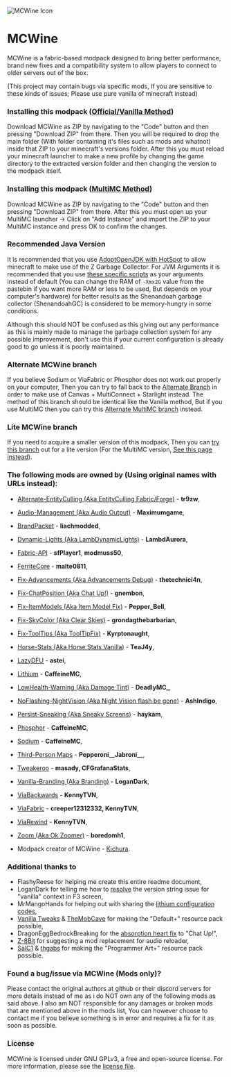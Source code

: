 
![MCWine Icon](https://i.imgur.com/sykJqfG.png)
# MCWine
MCWine is a fabric-based modpack designed to bring better performance, brand new fixes and a compatibility system to allow players to connect to older servers out of the box.

(This project may contain bugs via specific mods, If you are sensitive to these kinds of issues; Please use pure vanilla of minecraft instead)

### Installing this modpack ([Official/Vanilla Method](https://github.com/Kichura/MCWine/tree/Standard))

Download MCWine as ZIP by navigating to the "Code" button and then pressing "Download ZIP" from there. Then you will be required to drop the main folder (With folder containing it's files such as mods and whatnot) inside that ZIP to your minecraft's versions folder. After this you must reload your minecraft launcher to make a new profile by changing the game directory to the extracted version folder and then changing the version to the modpack itself.

### Installing this modpack ([MultiMC Method](https://github.com/Kichura/MCWine/tree/MultiMC-Standard))

Download MCWine as ZIP by navigating to the "Code" button and then pressing "Download ZIP" from there. After this you must open up your MultiMC launcher -> Click on "Add Instance" and import the ZIP to your MultiMC instance and press OK to confirm the changes.

### Recommended Java Version

It is recommended that you use [AdoptOpenJDK with HotSpot](https://adoptopenjdk.net/?variant=openjdk16&jvmVariant=hotspot) to allow minecraft to make use of the Z Garbage Collector. For JVM Arguments it is recommended that you use [these specific scripts](https://pastebin.com/raw/pSVi5zi2) as your arguments instead of default (You can change the RAM of ```-Xmx2G``` value from the pastebin if you want more RAM or less to be used, But depends on your computer's hardware) for better results as the Shenandoah garbage collector (ShenandoahGC) is considered to be memory-hungry in some conditions.

Although this should NOT be confused as this giving out any performance as this is mainly made to manage the garbage collection system for any possible improvement, don't use this if your current configuration is already good to go unless it is poorly maintained.

### Alternate MCWine branch

If you believe Sodium or ViaFabric or Phosphor does not work out properly on your computer, Then you can try to fall back to the [Alternate Branch](https://github.com/Kichura/MCWine/tree/Alternate) in order to make use of Canvas + MultiConnect + Starlight instead. The method of this branch should be identical like the Vanilla method, But if you use MultiMC then you can try this [Alternate MultiMC branch](https://github.com/Kichura/MCWine/tree/MultiMC-Alternate) instead.

### Lite MCWine branch

If you need to acquire a smaller version of this modpack, Then you can [try this branch](https://github.com/Kichura/MCWine/tree/Lite) out for a lite version (For the MultiMC version, [See this page instead](https://github.com/Kichura/MCWine/tree/MultiMC-Lite)).

### The following mods are owned by (Using original names with URLs instead):

- [Alternate-EntityCulling (Aka EntityCulling Fabric/Forge)](https://www.curseforge.com/minecraft/mc-mods/entityculling) - **tr9zw**,
- [Audio-Management (Aka Audio Output)](https://www.curseforge.com/minecraft/mc-mods/audio-output) - **Maximumgame**,
- [BrandPacket](https://www.curseforge.com/minecraft/mc-mods/brandpacket) - **liachmodded**,
- [Dynamic-Lights (Aka LambDynamicLights)](https://modrinth.com/mod/lambdynamiclights) - **LambdAurora**,
- [Fabric-API](https://modrinth.com/mod/fabric-api) - **sfPlayer1**, **modmuss50**,
- [FerriteCore](https://modrinth.com/mod/ferrite-core) - **malte0811**,
- [Fix-Advancements (Aka Advancements Debug)](https://www.curseforge.com/minecraft/mc-mods/advancements-debug) - **thetechnici4n**,
- [Fix-ChatPosition (Aka Chat Up!)](https://www.curseforge.com/minecraft/mc-mods/chat-up) - **gnembon**,
- [Fix-ItemModels (Aka Item Model Fix)](https://www.curseforge.com/minecraft/mc-mods/item-model-fix) - **Pepper_Bell**,
- [Fix-SkyColor (Aka Clear Skies)](https://www.curseforge.com/minecraft/mc-mods/clear-skies) - **grondagthebarbarian**,
- [Fix-ToolTips (Aka ToolTipFix)](https://www.curseforge.com/minecraft/mc-mods/tooltipfix) - **Kyrptonaught**,
- [Horse-Stats (Aka Horse Stats Vanilla)](https://www.curseforge.com/minecraft/mc-mods/horsestatsvanilla) - **TeaJ4y**,
- [LazyDFU](https://modrinth.com/mod/lazydfu) - **astei**,
- [Lithium](https://modrinth.com/mod/lithium) - **CaffeineMC**,
- [LowHealth-Warning (Aka Damage Tint)](https://www.curseforge.com/minecraft/mc-mods/damage-tint) - **DeadlyMC_**,
- [NoFlashing-NightVision (Aka Night Vision flash be gone)](https://www.curseforge.com/minecraft/mc-mods/night-vision-flash-be-gone) - **AshIndigo**,
- [Persist-Sneaking (Aka Sneaky Screens)](https://www.curseforge.com/minecraft/mc-mods/sneaky-screens) - **haykam**,
- [Phosphor](https://modrinth.com/mod/phosphor) - **CaffeineMC**,
- [Sodium](https://github.com/CaffeineMC/sodium-fabric/tree/1.16.x/next) - **CaffeineMC**,
- [Third-Person Maps](https://www.curseforge.com/minecraft/mc-mods/third-person-maps) - **Pepperoni__Jabroni__**,
- [Tweakeroo](https://masa.dy.fi/mcmods/client_mods/?mcver=1.16.4&mod=tweakeroo) - **masady, CFGrafanaStats**,
- [Vanilla-Branding (Aka Branding)](https://github.com/LoganDark/fabric-branding) - **LoganDark**,
- [ViaBackwards](https://github.com/ViaVersion/ViaBackwards/tree/dev) - **KennyTVN**,
- [ViaFabric](https://www.curseforge.com/minecraft/mc-mods/viafabric) - **creeper12312332, KennyTVN**,
- [ViaRewind](https://github.com/ViaVersion/ViaRewind/tree/dev) - **KennyTVN**,
- [Zoom (Aka Ok Zoomer)](https://modrinth.com/mod/ok-zoomer) - **boredomh1**,

- Modpack creator of MCWine - [Kichura](https://github.com/Kichura/MCWine).

### Additional thanks to

- FlashyReese for helping me create this entire readme document,
- LoganDark for telling me how to [resolve](https://github.com/LoganDark/fabric-branding/issues/1) the version string issue for "vanilla" context in F3 screen,  
- MrMangoHands for helping out with sharing the [lithium configuration codes](https://github.com/jellysquid3/lithium-fabric/blob/1.16.x/dev/src/main/java/me/jellysquid/mods/lithium/common/config/LithiumConfig.java),
- [Vanilla Tweaks](https://vanillatweaks.net/picker/resource-packs) & [TheMobCave](https://www.youtube.com/watch?v=9PYpUCo8TKQ) for making the "Default+" resource pack possible,
- DragonEggBedrockBreaking for the [absorption heart fix](https://github.com/DragonEggBedrockBreaking/chat-up) to "Chat Up!",
- [Z-8Bit](https://github.com/Z-8Bit) for suggesting a mod replacement for audio reloader,
- [SalC1](https://salc1.com) & [thgabs](https://www.curseforge.com/minecraft/texture-packs/programmer-art-fix) for making the "Programmer Art+" resource pack possible.


### Found a bug/issue via MCWine (Mods only)?

Please contact the original authors at github or their discord servers for more details instead of me as i do NOT own any of the following mods as said above. I also am NOT responsible for any damages or broken mods that are mentioned above in the mods list, You can however choose to contact me if you believe something is in error and requires a fix for it as soon as possible.

### License

MCWine is licensed under GNU GPLv3, a free and open-source license. For more information, please see the [license file](https://github.com/Kichura/MCWine/blob/Standard/LICENSE).
